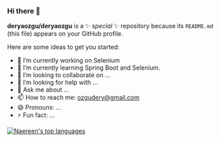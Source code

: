 ### Hi there 👋


**deryaozgu/deryaozgu** is a ✨ _special_ ✨ repository because its `README.md` (this file) appears on your GitHub profile.

Here are some ideas to get you started:

- 🔭 I’m currently working on Selenium
- 🌱 I’m currently learning Spring Boot and Selenium.
- 👯 I’m looking to collaborate on ...
- 🤔 I’m looking for help with ...
- 💬 Ask me about ...
- 📫 How to reach me: ozgudery@gmail.com
- 😄 Pronouns: ...
- ⚡ Fun fact: ...

[![Naereen's top languages](https://github-readme-stats.vercel.app/api/top-langs/?username=Naereen&theme=blue-green)](https://github.com/anuraghazra/github-readme-stats)

